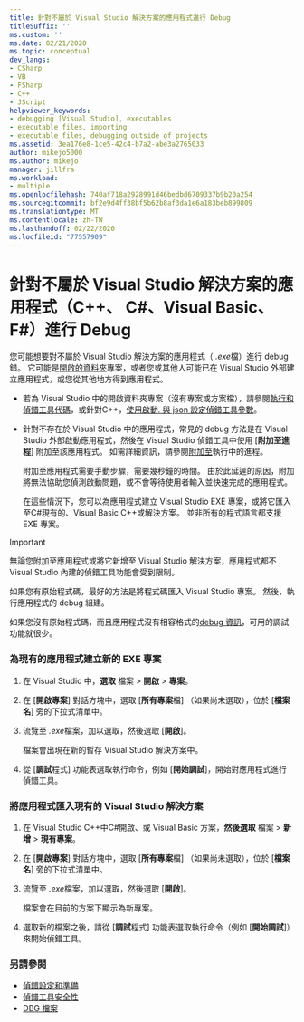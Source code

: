 ```yaml
---
title: 針對不屬於 Visual Studio 解決方案的應用程式進行 Debug
titleSuffix: ''
ms.custom: ''
ms.date: 02/21/2020
ms.topic: conceptual
dev_langs:
- CSharp
- VB
- FSharp
- C++
- JScript
helpviewer_keywords:
- debugging [Visual Studio], executables
- executable files, importing
- executable files, debugging outside of projects
ms.assetid: 3ea176e8-1ce5-42c4-b7a2-abe3a2765033
author: mikejo5000
ms.author: mikejo
manager: jillfra
ms.workload:
- multiple
ms.openlocfilehash: 740af718a2928991d46bedbd6709337b9b20a254
ms.sourcegitcommit: bf2e9d4ff38bf5b62b8af3da1e6a183beb899809
ms.translationtype: MT
ms.contentlocale: zh-TW
ms.lasthandoff: 02/22/2020
ms.locfileid: "77557909"
---
```

# <a name="debug-an-app-that-isnt-part-of-a-visual-studio-solution-c-c-visual-basic-f"></a>針對不屬於 Visual Studio 解決方案的應用程式（C++、 C#、Visual Basic、 F#）進行 Debug

您可能想要對不屬於 Visual Studio 解決方案的應用程式（ *.exe*檔）進行 debug 錯。 它可能是[開啟的資料夾](../ide/develop-code-in-visual-studio-without-projects-or-solutions.md)專案，或者您或其他人可能已在 Visual Studio 外部建立應用程式，或您從其他地方得到應用程式。

- 若為 Visual Studio 中的開啟資料夾專案（沒有專案或方案檔），請參閱[執行和偵錯工具代碼](../ide/develop-code-in-visual-studio-without-projects-or-solutions.md#run-and-debug-your-code)，或針對C++，[使用啟動. 與 json 設定偵錯工具參數](/cpp/build/open-folder-projects-cpp#configure-debugging-parameters-with-launchvsjson)。

- 針對不存在於 Visual Studio 中的應用程式，常見的 debug 方法是在 Visual Studio 外部啟動應用程式，然後在 Visual Studio 偵錯工具中使用 [**附加至進程**] 附加至該應用程式。 如需詳細資訊，請參閱[附加至](../debugger/attach-to-running-processes-with-the-visual-studio-debugger.md)執行中的進程。

   附加至應用程式需要手動步驟，需要幾秒鐘的時間。 由於此延遲的原因，附加將無法協助您偵測啟動問題，或不會等待使用者輸入並快速完成的應用程式。

   在這些情況下，您可以為應用程式建立 Visual Studio EXE 專案，或將它匯入至C#現有的、Visual Basic C++或解決方案。 並非所有的程式語言都支援 EXE 專案。

>[!IMPORTANT]
>無論您附加至應用程式或將它新增至 Visual Studio 解決方案，應用程式都不 Visual Studio 內建的偵錯工具功能會受到限制。
>
>如果您有原始程式碼，最好的方法是將程式碼匯入 Visual Studio 專案。 然後，執行應用程式的 debug 組建。
>
>如果您沒有原始程式碼，而且應用程式沒有相容格式的[debug 資訊](../debugger/how-to-set-debug-and-release-configurations.md)，可用的調試功能就很少。

### <a name="to-create-a-new-exe-project-for-an-existing-app"></a>為現有的應用程式建立新的 EXE 專案

1. 在 Visual Studio 中，**選取** 檔案 > **開啟** > **專案**。

1. 在 [**開啟專案**] 對話方塊中，選取 [**所有專案**檔] （如果尚未選取），位於 [**檔案名**] 旁的下拉式清單中。

1. 流覽至 *.exe*檔案，加以選取，然後選取 [**開啟**]。

   檔案會出現在新的暫存 Visual Studio 解決方案中。

1. 從 [**調試**程式] 功能表選取執行命令，例如 [**開始調試**]，開始對應用程式進行偵錯工具。

### <a name="to-import-an-app-into-an-existing-visual-studio-solution"></a>將應用程式匯入現有的 Visual Studio 解決方案

1. 在 Visual Studio C++中C#開啟、或 Visual Basic 方案，**然後選取** 檔案 > **新增** > **現有專案**。

1. 在 [**開啟專案**] 對話方塊中，選取 [**所有專案**檔] （如果尚未選取），位於 [**檔案名**] 旁的下拉式清單中。

1. 流覽至 *.exe*檔案，加以選取，然後選取 [**開啟**]。

   檔案會在目前的方案下顯示為新專案。

1. 選取新的檔案之後，請從 [**調試**程式] 功能表選取執行命令（例如 [**開始調試**]）來開始偵錯工具。

### <a name="see-also"></a>另請參閱
- [偵錯設定和準備](../debugger/debugger-settings-and-preparation.md)
- [偵錯工具安全性](../debugger/debugger-security.md)
- [DBG 檔案](/previous-versions/visualstudio/visual-studio-2010/da528y14(v=vs.100))